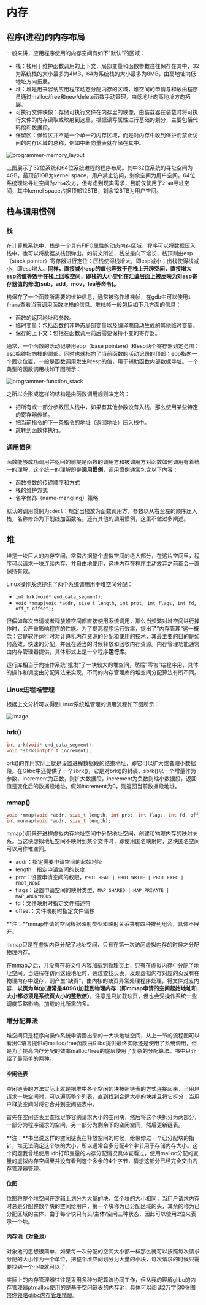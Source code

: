 # 内存

## 程序(进程)的内存布局

一般来讲，应用程序使用的内存空间有如下”默认“的区域：

- 栈：栈用于维护函数调用的上下文，局部变量和函数参数往往保存在其中，32为系统栈的大小最多为4MB，64为系统栈的大小最多为8MB，由高地址向低地址方向拓展。
- 堆：堆是用来容纳应用程序动态分配内存的区域，堆空间的申请与释放由程序员通过malloc/free和new/delete函数手动管理，由低地址向高地址方向拓展。
- 可执行文件映像：存储可执行文件在内存里的映像，由装载器在装载时将可执行文件的内存读取或映射到这里，根据读写属性进行基础的划分，主要包括代码段和数据段。
- 保留区：保留区并不是一个单一的内存区域，而是对内存中收到保护而禁止访问的内存区域的总称，例如中断向量表就存储在其中。

![programmer-memory_layout](images/programmer-memory_layout.png)

上图展示了32位系统和64位系统进程的程序布局。其中32位系统的寻址空间为4GB，最顶部1GB为kernel space，用户禁止访问，剩余空间为用户空间。64位系统理论寻址空间为`2^64`次方，但考虑到现实需求，目前仅使用了`2^48`寻址空间，其中kernel space占据顶部128TB，剩余128TB为用户空间。

## 栈与调用惯例

### 栈

在计算机系统中，栈是一个具有FIFO属性的动态内存区域，程序可以将数据压入栈中，也可以将数据从栈顶弹出。如前文所述，栈总是向下增长，栈顶则由esp（stack pointer）寄存器进行定位：压栈使得栈增大，即esp减小；出栈使得栈减小，即esp增大。**同样，直接减小esp的值也等效于在栈上开辟空间，直接增大esp的值等效于在栈上回收空间，即栈的大小变化在汇编层面上被反映为对esp寄存器值的修改(sub，add，mov，lea等命令)。**

栈保存了一个函数所需要的维护信息，通常被称作堆栈帧，在gdb中可以使用`i frame`查看当前调用函数堆栈的信息。堆栈帧一般包括如下几方面的信息：

- 函数的返回地址和参数。
- 临时变量：包括函数的非静态局部变量以及编译期自动生成的其他临时变量。
- 保存的上下文：包括在函数调用前后需要保持不变的寄存器。

通常，一个函数的活动记录用ebp（base pointere）和esp两个寄存器划定范围：esp始终指向栈的顶部，同时也就指向了当前函数的活动记录的顶部；ebp指向一个固定位置，一般是函数调用发生时esp的值，用于辅助函数内部数据寻址。一个典型的函数调用栈如下图所示：

![programmer-function_stack](images/programmer-function_stack.png)

之所以会形成这样的结构是由函数调用规则决定的：

- 把所有或一部分参数压入栈中，如果有其他参数没有入栈，那么使用某些特定的寄存器传递。
- 把当前指令的下一条指令的地址（返回地址）压入栈中。
- 跳转到函数体执行。

### 调用惯例

函数能够成功调用并返回的前提是函数的调用方和被调用方对函数如何调用有着统一的理解，这个统一的理解即是**调用惯例**，调用惯例通常包含以下内容：

- 函数参数的传递顺序和方式
- 栈的维护方式
- 名字修饰（name-mangling）策略

默认的调用惯例为`cdecl`：规定出栈放为函数调用方，参数以从右至左的顺序压入栈，名称修饰为下划线加函数名。还有其他的调用惯例，这里不做过多阐述。

## 堆

堆是一块巨大的内存空间，常常占据整个虚拟空间的绝大部分，在这片空间里，程序可以请求一块连续内存，并自由地使用，这块内存在程序主动放弃之前都会一直保持有效。

Linux操作系统提供了两个系统调用用于堆空间分配：

- `int brk(void* end_data_segment);`
- `void *mmap(void *addr, size_t length, int prot, int flags, int fd, off_t offset); `

但假如每次申请或者释放堆空间都直接使用系统调用，那么当频繁对堆空间进行操作时，会严重影响程序的性能。为了提高程序运行效率，提出了”内存管理“这一概念：它是软件运行时对计算机内存资源的分配和使用的技术，其最主要的目的是如何高效，快速的分配，并且在适当的时候释放和回收内存资源。内存管理功能通常由内存管理器提供，具体形式上是一个程序**运行库**。

运行库相当于向操作系统”批发“了一块较大的堆空间，然后”零售”给程序用，具体的操作和调度由分配算法来实现，不同的内存管理库的堆空间分配算法有所不同。

### Linux进程堆管理

根据上文分析可以得到Linux系统堆管理的调用流程如下图所示：

![Image](images/640.png)

### brk()

```c
int brk(void* end_data_segment);
void *sbrk(intptr_t increment);
```

brk()的作用实际上就是设置进程数据段的结束地址，即它可以扩大或者缩小数据段。在Glibc中还提供了一个sbrk()，它是对brk()的封装，sbrk()以一个增量作为参数，increment为正数，则扩大数据段，increment为负数则缩小数据段，返回值是变化后的数据段地址，假如increment为0，则返回当前数据段地址。

### mmap()

```c
void *mmap(void *addr, size_t length, int prot, int flags, int fd, off_t offset); 
int munmap(void *addr, size_t length);
```

mmap()用来在进程虚拟内存地址空间中分配地址空间，创建和物理内存的映射关系。当这块虚拟地址空间不映射到某个文件时，即使用匿名映射时，这块匿名空间可以用作堆空间。

- addr：指定需要申请空间的起始地址
- length：指定申请空间的长度
- prot：设置申请空间的权限，`PROT_READ | PROT_WRITE | PROT_EXEC | PROT_NONE`
- flags：设置申请空间的映射类型，`MAP_SHARED | MAP_PRIVATE | MAP_ANONYMOUS `
- fd：文件映射时指定文件描述符
- offset：文件映射时指定文件偏移

**注：**mmap申请的空间根据映射类型和映射关系共有四种排列组合，具体不展开。

mmap只是在虚拟内存分配了地址空间，只有在第一次访问虚拟内存的时候才分配物理内存。

在mmap之后，并没有在将文件内容加载到物理页上，只有在虚拟内存中分配了地址空间。当进程在访问这段地址时，通过查找页表，发现虚拟内存对应的页没有在物理内存中缓存，则产生"缺页"，由内核的缺页异常处理程序处理，将文件对应内容，**以页为单位(通常是4096)加载到物理内存（即mmap申请的空间起始地址和大小都必须是系统页大小的整数倍）**，注意是只加载缺页，但也会受操作系统一些调度策略影响，加载的比所需的多。

### 堆分配算法

堆空间只是程序向操作系统申请画出来的一大块地址空间，从上一节的流程图可以看出C语言提供的malloc/free函数由Glibc提供最终实际还是使用了系统调用，但是为了提高内存分配的效率malloc/free的底层使用了复杂的分配算法。书中只介绍了最简单的两种。

#### 空闲链表

空闲链表的方法实际上就是把堆中各个空闲的块按照链表的方式连接起来，当用户请求一块空间时，可以遍历整个列表，直到找到合适大小的块并且将它拆分；当用户释放空间时将它合并到空闲链表中。



首先在空闲链表里查找足够容纳请求大小的空闲块，然后将这个块拆分为两部分，一部分为程序请求的空间，另一部分为剩余下的空闲空间，然后更新链表。

**注：**书里说这样的空闲链表在释放空间的时候，给带你过一个已分配块的指针，堆无法确定这个块的大小，所以通常会多分配4个字节用于存储内存大小。这个问题我曾经使用lldb打印变量的内存分配情况具体查看过，使用malloc分配的变量的虚拟内存空间里并没有看到这个多余的4个字节，猜想这部分已经完全交由内存管理器管理。

#### 位图

位图将整个堆空间在逻辑上划分为大量的块，每个块的大小相同，当用户请求内存时总是分配整数个块的空间给用户，第一个块称为已分配区域的头，其余的称为已分配区域的主体，由于每个块只有头/主体/空闲三种状态，因此可以使用2位来表示一个块。

#### 内存池（对象池）

对象池的思想很简单，如果每一次分配的空间大小都一样那么就可以按照每次请求分配的大小作为一个单位，把整个堆空间划分为大量的小块，每次请求的时候只需要找到一个小块就可以了。



实际上的内存管理器往往是采用多种分配算法协同工作，但从我的理解glibc的内存管理器ptmalloc使用的是基于空闲链表的内存池，具体可以阅读[2万字|30张图带你领略glibc内存管理精髓](https://mp.weixin.qq.com/s/pdv5MMUQ9ACpeCpyGnxb1Q)。